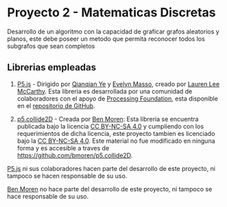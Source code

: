 # Proyecto 2 - Matematicas Discretas

Desarrollo de un algoritmo con la capacidad de graficar grafos aleatorios y planos, este debe poseer un metodo que permita reconocer todos los subgrafos que sean completos

## Librerias empleadas

1. [P5.js](https://p5js.org/) - Dirigido por [Qianqian Ye](qianqian-ye.com) y [Evelyn Masso](www.outofambit.com), creado por [Lauren Lee McCarthy](https://lauren-mccarthy.com). Esta libreria es desarrollada por una comunidad de colaboradores con el apoyo de [Processing Foundation](https://processingfoundation.org), esta disponible en el [repositorio de GitHub](https://github.com/processing/p5.js?files=1).

2. [p5.collide2D](https://github.com/bmoren/p5.collide2D) - Creada por [Ben Moren](https://github.com/bmoren): Esta libreria se encuentra publicada bajo la licencia [CC BY-NC-SA 4.0](https://creativecommons.org/licenses/by-nc-sa/4.0/) y cumpliendo con los requerimientos de dicha licencia, este proyecto tambien es licenciado bajo la [CC BY-NC-SA 4.0](https://creativecommons.org/licenses/by-nc-sa/4.0/). Este material no fue modificado en ninguna forma y es accesible a traves de <https://github.com/bmoren/p5.collide2D>.

[P5.js](https://p5js.org/) ni sus colaboradores hacen parte del desarrollo de este proyecto, ni tampoco se hacen responsable de su uso.

[Ben Moren](https://github.com/bmoren) no hace parte del desarrollo de este proyecto, ni tampoco se hace responsable de su uso.
